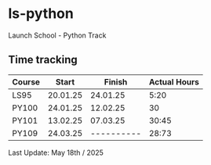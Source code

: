 # ls-python
Launch School - Python Track

## Time tracking

| Course | Start    | Finish        | Actual Hours |
|--------|----------|---------------|----------------|
| LS95   | 20.01.25 |   24.01.25    |     5:20       |
| PY100  | 24.01.25 |   12.02.25    |    30          |
| PY101  | 13.02.25 |   07.03.25    |    30:45       |
| PY109  | 24.03.25 |  ----------   |    28:73       |

Last Update: May 18th / 2025